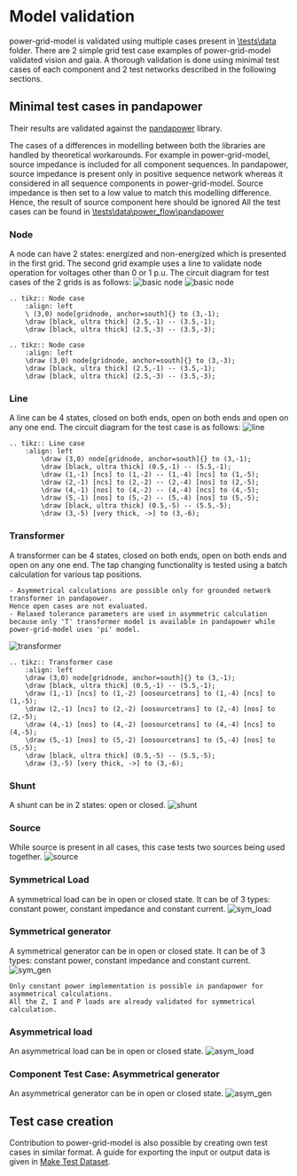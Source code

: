 <!--
SPDX-FileCopyrightText: 2022 Contributors to the Power Grid Model project <dynamic.grid.calculation@alliander.com>

SPDX-License-Identifier: MPL-2.0
-->

# Model validation

power-grid-model is validated using multiple cases present in [\tests\data](..\..\tests\data) folder.
There are 2 simple grid test case examples of power-grid-model validated vision and gaia. 
A thorough validation is done using minimal test cases of each component and 2 test networks described in the following sections.

## Minimal test cases in pandapower

Their results are validated against the [pandapower](http://www.pandapower.org/) library.

The cases of a differences in modelling between both the libraries are handled by theoretical workarounds.
For example in power-grid-model, source impedance is included for all component sequences. 
In pandapower, source impedance is present only in positive sequence network whereas it considered in all sequence components in power-grid-model.
Source impedance is then set to a low value to match this modelling difference. 
Hence, the result of source component here should be ignored
All the test cases can be found in [\tests\data\power_flow\pandapower](..\..\tests\data\power_flow\pandapower)

### Node 

A node can have 2 states: energized and non-energized which is presented in the first grid.
The second grid example uses a line to validate node operation for voltages other than 0 or 1 p.u.
The circuit diagram for test cases of the 2 grids is as follows:
![basic node](../images/validation/basic_node.PNG)
![basic node](../images/validation/node.PNG)


```{eval-rst}
.. tikz:: Node case
    :align: left
    \ (3,0) node[gridnode, anchor=south]{} to (3,-1);
    \draw [black, ultra thick] (2.5,-1) -- (3.5,-1);
    \draw [black, ultra thick] (2.5,-3) -- (3.5,-3);
```

```{eval-rst}
.. tikz:: Node case
    :align: left
    \draw (3,0) node[gridnode, anchor=south]{} to (3,-3);
    \draw [black, ultra thick] (2.5,-1) -- (3.5,-1);
    \draw [black, ultra thick] (2.5,-3) -- (3.5,-3);
```


### Line

A line can be 4 states, closed on both ends, open on both ends and open on any one end.
The circuit diagram for the test case is as follows:
![line](../images/validation/line.PNG)

```{eval-rst}
.. tikz:: Line case
    :align: left
        \draw (3,0) node[gridnode, anchor=south]{} to (3,-1);
        \draw [black, ultra thick] (0.5,-1) -- (5.5,-1);
        \draw (1,-1) [ncs] to (1,-2) -- (1,-4) [ncs] to (1,-5);
        \draw (2,-1) [ncs] to (2,-2) -- (2,-4) [nos] to (2,-5);
        \draw (4,-1) [nos] to (4,-2) -- (4,-4) [ncs] to (4,-5);
        \draw (5,-1) [nos] to (5,-2) -- (5,-4) [nos] to (5,-5);
        \draw [black, ultra thick] (0.5,-5) -- (5.5,-5);
        \draw (3,-5) [very thick, ->] to (3,-6);
```

### Transformer

A transformer can be 4 states, closed on both ends, open on both ends and open on any one end.
The tap changing functionality is tested using a batch calculation for various tap positions.

```{note}
- Asymmetrical calculations are possible only for grounded network transformer in pandapower. 
Hence open cases are not evaluated.
- Relaxed tolerance parameters are used in asymmetric calculation 
because only 'T' transformer model is available in pandapower while power-grid-model uses 'pi' model.
```
![transformer](../images/validation/transformer.PNG)

```{eval-rst}
.. tikz:: Transformer case
    :align: left
    \draw (3,0) node[gridnode, anchor=south]{} to (3,-1);
    \draw [black, ultra thick] (0.5,-1) -- (5.5,-1);
    \draw (1,-1) [ncs] to (1,-2) [oosourcetrans] to (1,-4) [ncs] to (1,-5);
    \draw (2,-1) [ncs] to (2,-2) [oosourcetrans] to (2,-4) [nos] to (2,-5);
    \draw (4,-1) [nos] to (4,-2) [oosourcetrans] to (4,-4) [ncs] to (4,-5);
    \draw (5,-1) [nos] to (5,-2) [oosourcetrans] to (5,-4) [nos] to (5,-5);
    \draw [black, ultra thick] (0.5,-5) -- (5.5,-5);
    \draw (3,-5) [very thick, ->] to (3,-6);
```

### Shunt

A shunt can be in 2 states: open or closed.
![shunt](../images/validation/shunt.PNG)

### Source

While source is present in all cases, this case tests two sources being used together.
![source](../images/validation/source.PNG)

### Symmetrical Load

A symmetrical load can be in open or closed state. It can be of 3 types: constant power, constant impedance and constant current.
![sym_load](../images/validation/sym_load.PNG)


### Symmetrical generator

A symmetrical generator can be in open or closed state. It can be of 3 types: constant power, constant impedance and constant current.
![sym_gen](../images/validation/sym_gen.PNG)

```{note}
Only constant power implementation is possible in pandapower for asymmetrical calculations. 
All the Z, I and P loads are already validated for symmetrical calculation.
```

### Asymmetrical load

An asymmetrical load can be in open or closed state. 
![asym_load](../images/validation/asym_load.PNG)

### Component Test Case: Asymmetrical generator

An asymmetrical generator can be in open or closed state.
![asym_gen](../images/validation/asym_gen.PNG)

## Test case creation

Contribution to power-grid-model is also possible by creating own test cases in similar format. 
A guide for exporting the input or output data is given in [Make Test Dataset](..\examples\Make%20Test%20Dataset.ipynb).